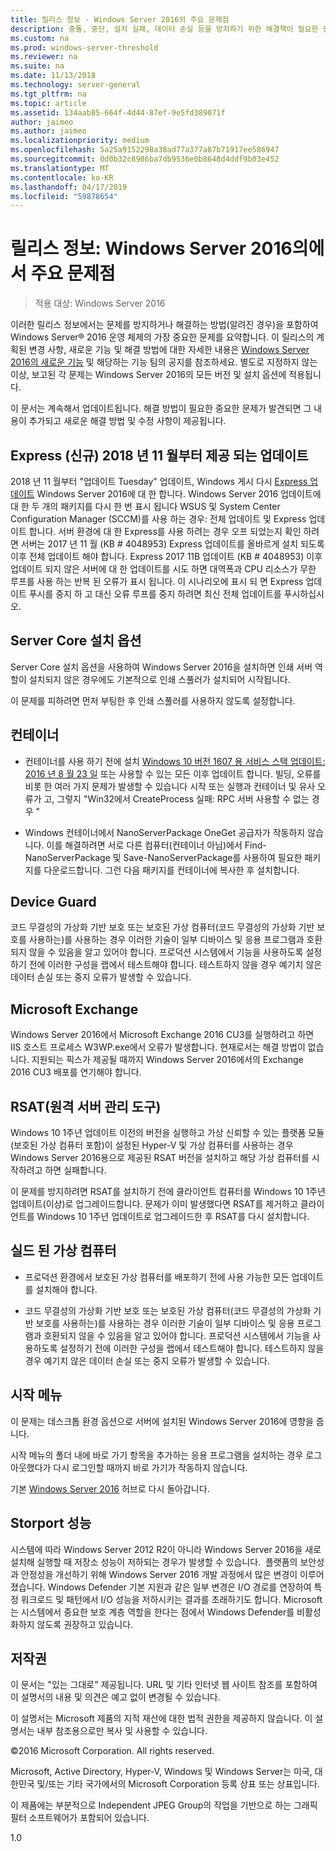 ```yaml
---
title: 릴리스 정보 - Windows Server 2016의 주요 문제점
description: 충돌, 중단, 설치 실패, 데이터 손실 등을 방지하기 위한 해결책이 필요한 중요한 문제를 요약합니다.
ms.custom: na
ms.prod: windows-server-threshold
ms.reviewer: na
ms.suite: na
ms.date: 11/13/2018
ms.technology: server-general
ms.tgt_pltfrm: na
ms.topic: article
ms.assetid: 134aab85-664f-4d44-87ef-9e5fd389071f
author: jaimeo
ms.author: jaimeo
ms.localizationpriority: medium
ms.openlocfilehash: 5a25a9152298a38ad77a377a87b71917ee586947
ms.sourcegitcommit: 0d0b32c8986ba7db9536e0b8648d4ddf9b03e452
ms.translationtype: MT
ms.contentlocale: ko-KR
ms.lasthandoff: 04/17/2019
ms.locfileid: "59878654"
---
```

# <a name="release-notes-important-issues-in-windows-server-2016"></a>릴리스 정보: Windows Server 2016의에서 주요 문제점

>적용 대상: Windows Server 2016

이러한 릴리스 정보에서는 문제를 방지하거나 해결하는 방법(알려진 경우)을 포함하여 Windows Server&reg; 2016 운영 체제의 가장 중요한 문제를 요약합니다. 이 릴리스의 계획된 변경 사항, 새로운 기능 및 해결 방법에 대한 자세한 내용은 [Windows Server 2016의 새로운 기능](what-s-new-in-windows-server-2016.md) 및 해당하는 기능 팀의 공지를 참조하세요. 별도로 지정하지 않는 이상, 보고된 각 문제는 Windows Server 2016의 모든 버전 및 설치 옵션에 적용됩니다.  

이 문서는 계속해서 업데이트됩니다. 해결 방법이 필요한 중요한 문제가 발견되면 그 내용이 추가되고 새로운 해결 방법 및 수정 사항이 제공됩니다.  

## <a name="express-updates-available-starting-in-november-2018-new"></a>Express (신규) 2018 년 11 월부터 제공 되는 업데이트

2018 년 11 월부터 "업데이트 Tuesday" 업데이트, Windows 게시 다시 [Express 업데이트](express-updates.md) Windows Server 2016에 대 한 합니다. Windows Server 2016 업데이트에 대 한 두 개의 패키지를 다시 한 번 표시 됩니다 WSUS 및 System Center Configuration Manager (SCCM)를 사용 하는 경우: 전체 업데이트 및 Express 업데이트 합니다. 서버 환경에 대 한 Express를 사용 하려는 경우 오프 되었는지 확인 하려면 서버는 2017 년 11 월 (KB # 4048953) Express 업데이트를 올바르게 설치 되도록 이후 전체 업데이트 해야 합니다. Express 2017 11B 업데이트 (KB # 4048953) 이후 업데이트 되지 않은 서버에 대 한 업데이트를 시도 하면 대역폭과 CPU 리소스가 무한 루프를 사용 하는 반복 된 오류가 표시 됩니다. 이 시나리오에 표시 되 면 Express 업데이트 푸시를 중지 하 고 대신 오류 루프를 중지 하려면 최신 전체 업데이트를 푸시하십시오.  

## <a name="server-core-installation-option"></a>Server Core 설치 옵션
[comment]: # (ID: 370; 제출자: amason; 상태: 로그 오프)  
Server Core 설치 옵션을 사용하여 Windows Server 2016을 설치하면 인쇄 서버 역할이 설치되지 않은 경우에도 기본적으로 인쇄 스풀러가 설치되어 시작됩니다.

이 문제를 피하려면 먼저 부팅한 후 인쇄 스풀러를 사용하지 않도록 설정합니다.


## <a name="containers"></a>컨테이너  

[comment]: # (ID: 371; 제출자: taylorb; 상태: 로그 오프)  
- 컨테이너를 사용 하기 전에 설치 [Windows 10 버전 1607 용 서비스 스택 업데이트: 2016 년 8 월 23 일](https://support.microsoft.com/en-us/kb/3176936) 또는 사용할 수 있는 모든 이후 업데이트 합니다. 빌딩, 오류를 비롯 한 여러 가지 문제가 발생할 수 있습니다 시작 또는 실행과 컨테이너 및 유사 오류가 고, 그렇지 "Win32에서 CreateProcess 실패: RPC 서버 사용할 수 없는 경우 "

[comment]: # (ID: 373; 제출자: plang; 상태: 로그 오프)  
- Windows 컨테이너에서 NanoServerPackage OneGet 공급자가 작동하지 않습니다. 이를 해결하려면 서로 다른 컴퓨터(컨테이너 아님)에서 Find-NanoServerPackage 및 Save-NanoServerPackage를 사용하여 필요한 패키지를 다운로드합니다. 그런 다음 패키지를 컨테이너에 복사한 후 설치합니다.

## <a name="device-guard"></a>Device Guard
[comment]: # (ID: 369; 제출자: nirb; 상태: 로그 오프)
코드 무결성의 가상화 기반 보호 또는 보호된 가상 컴퓨터(코드 무결성의 가상화 기반 보호를 사용하는)를 사용하는 경우 이러한 기술이 일부 디바이스 및 응용 프로그램과 호환되지 않을 수 있음을 알고 있어야 합니다. 프로덕션 시스템에서 기능을 사용하도록 설정하기 전에 이러한 구성을 랩에서 테스트해야 합니다. 테스트하지 않을 경우 예기치 않은 데이터 손실 또는 중지 오류가 발생할 수 있습니다.

## <a name="microsoft-exchange"></a>Microsoft Exchange
[comment]: # (ID: 375; 제출자: wgries; 상태: 로그 오프)
Windows Server 2016에서 Microsoft Exchange 2016 CU3를 실행하려고 하면 IIS 호스트 프로세스 W3WP.exe에서 오류가 발생합니다. 현재로서는 해결 방법이 없습니다. 지원되는 픽스가 제공될 때까지 Windows Server 2016에서의 Exchange 2016 CU3 배포를 연기해야 합니다.

## <a name="remote-server-administration-tools-rsat"></a>RSAT(원격 서버 관리 도구)
[comment]: # (ID: 374; 제출자: ryanpu; 상태: 로그 오프)
Windows 10 1주년 업데이트 이전의 버전을 실행하고 가상 신뢰할 수 있는 플랫폼 모듈(보호된 가상 컴퓨터 포함)이 설정된 Hyper-V 및 가상 컴퓨터를 사용하는 경우 Windows Server 2016용으로 제공된 RSAT 버전을 설치하고 해당 가상 컴퓨터를 시작하려고 하면 실패합니다.

이 문제를 방지하려면 RSAT를 설치하기 전에 클라이언트 컴퓨터를 Windows 10 1주년 업데이트(이상)로 업그레이드합니다. 문제가 이미 발생했다면 RSAT를 제거하고 클라이언트를 Windows 10 1주년 업데이트로 업그레이드한 후 RSAT를 다시 설치합니다.


## <a name="shielded-virtual-machines"></a>실드 된 가상 컴퓨터
[comment]: # (ID: 369; 제출자: nirb; 상태: 로그 오프)  
- 프로덕션 환경에서 보호된 가상 컴퓨터를 배포하기 전에 사용 가능한 모든 업데이트를 설치해야 합니다.

- 코드 무결성의 가상화 기반 보호 또는 보호된 가상 컴퓨터(코드 무결성의 가상화 기반 보호를 사용하는)를 사용하는 경우 이러한 기술이 일부 디바이스 및 응용 프로그램과 호환되지 않을 수 있음을 알고 있어야 합니다. 프로덕션 시스템에서 기능을 사용하도록 설정하기 전에 이러한 구성을 랩에서 테스트해야 합니다. 테스트하지 않을 경우 예기치 않은 데이터 손실 또는 중지 오류가 발생할 수 있습니다.


## <a name="start-menu"></a>시작 메뉴
[comment]: # (ID: 372; 제출자: samli; 상태: 로그 오프)
이 문제는 데스크톱 환경 옵션으로 서버에 설치된 Windows Server 2016에 영향을 줍니다.

시작 메뉴의 폴더 내에 바로 가기 항목을 추가하는 응용 프로그램을 설치하는 경우 로그아웃했다가 다시 로그인할 때까지 바로 가기가 작동하지 않습니다.



기본 [Windows Server 2016](Windows-Server-2016.md) 허브로 다시 돌아갑니다.

## <a name="storport-performance"></a>Storport 성능
시스템에 따라 Windows Server 2012 R2이 아니라 Windows Server 2016을 새로 설치해 실행할 때 저장소 성능이 저하되는 경우가 발생할 수 있습니다.  플랫폼의 보안성과 안정성을 개선하기 위해 Windows Server 2016 개발 과정에서 많은 변경이 이루어졌습니다. Windows Defender 기본 지원과 같은 일부 변경은 I/O 경로를 연장하여 특정 워크로드 및 패턴에서 I/O 성능을 저하시키는 결과를 초래하기도 합니다. Microsoft는 시스템에서 중요한 보호 계층 역할을 한다는 점에서 Windows Defender를 비활성화하지 않도록 권장하고 있습니다.  

## <a name="copyright"></a>저작권  
이 문서는 "있는 그대로" 제공됩니다. URL 및 기타 인터넷 웹 사이트 참조를 포함하여 이 설명서의 내용 및 의견은 예고 없이 변경될 수 있습니다.  

이 설명서는 Microsoft 제품의 지적 재산에 대한 법적 권한을 제공하지 않습니다. 이 설명서는 내부 참조용으로만 복사 및 사용할 수 있습니다.  

&copy;2016 Microsoft Corporation. All rights reserved.  

Microsoft, Active Directory, Hyper-V, Windows 및 Windows Server는 미국, 대한민국 및/또는 기타 국가에서의 Microsoft Corporation 등록 상표 또는 상표입니다.  

이 제품에는 부분적으로 Independent JPEG Group의 작업을 기반으로 하는 그래픽 필터 소프트웨어가 포함되어 있습니다.  


1.0  
